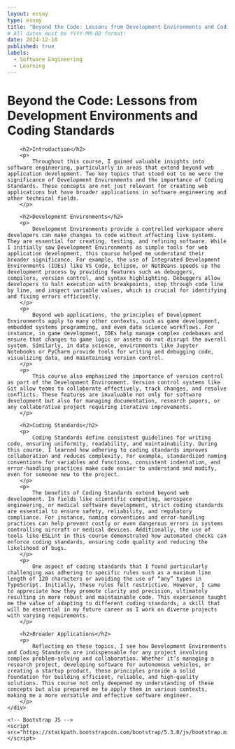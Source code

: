 ```yaml
---
layout: essay
type: essay
title: "Beyond the Code: Lessons from Development Environments and Coding Standards"
# All dates must be YYYY-MM-DD format!
date: 2024-12-18
published: true
labels:
  - Software Engineering
  - Learning
---
```


<html lang="en">
<head>
    <meta charset="UTF-8">
    <meta name="viewport" content="width=device-width, initial-scale=1.0">
    <title>Beyond the Code: Lessons from Development Environments and Coding Standards</title>
    <!-- Bootstrap CSS -->
    <link href="https://stackpath.bootstrapcdn.com/bootstrap/5.3.0/css/bootstrap.min.css" rel="stylesheet">
</head>
<body>
    <div class="container mt-4">
        <h1>Beyond the Code: Lessons from Development Environments and Coding Standards</h1>

        <h2>Introduction</h2>
        <p>
            Throughout this course, I gained valuable insights into software engineering, particularly in areas that extend beyond web application development. Two key topics that stood out to me were the significance of Development Environments and the importance of Coding Standards. These concepts are not just relevant for creating web applications but have broader applications in software engineering and other technical fields.
        </p>

        <h2>Development Environments</h2>
        <p>
            Development Environments provide a controlled workspace where developers can make changes to code without affecting live systems. They are essential for creating, testing, and refining software. While I initially saw Development Environments as simple tools for web application development, this course helped me understand their broader significance. For example, the use of Integrated Development Environments (IDEs) like VS Code, Eclipse, or NetBeans speeds up the development process by providing features such as debuggers, compilers, version control, and syntax highlighting. Debuggers allow developers to halt execution with breakpoints, step through code line by line, and inspect variable values, which is crucial for identifying and fixing errors efficiently.
        </p>
        <p>
            Beyond web applications, the principles of Development Environments apply to many other contexts, such as game development, embedded systems programming, and even data science workflows. For instance, in game development, IDEs help manage complex codebases and ensure that changes to game logic or assets do not disrupt the overall system. Similarly, in data science, environments like Jupyter Notebooks or PyCharm provide tools for writing and debugging code, visualizing data, and maintaining version control.
        </p>
        <p>
            This course also emphasized the importance of version control as part of the Development Environment. Version control systems like Git allow teams to collaborate effectively, track changes, and resolve conflicts. These features are invaluable not only for software development but also for managing documentation, research papers, or any collaborative project requiring iterative improvements.
        </p>

        <h2>Coding Standards</h2>
        <p>
            Coding Standards define consistent guidelines for writing code, ensuring uniformity, readability, and maintainability. During this course, I learned how adhering to coding standards improves collaboration and reduces complexity. For example, standardized naming conventions for variables and functions, consistent indentation, and error-handling practices make code easier to understand and modify, even for someone new to the project.
        </p>
        <p>
            The benefits of Coding Standards extend beyond web development. In fields like scientific computing, aerospace engineering, or medical software development, strict coding standards are essential to ensure safety, reliability, and regulatory compliance. For instance, naming conventions and error-handling practices can help prevent costly or even dangerous errors in systems controlling aircraft or medical devices. Additionally, the use of tools like ESLint in this course demonstrated how automated checks can enforce coding standards, ensuring code quality and reducing the likelihood of bugs.
        </p>
        <p>
            One aspect of coding standards that I found particularly challenging was adhering to specific rules such as a maximum line length of 120 characters or avoiding the use of “any” types in TypeScript. Initially, these rules felt restrictive. However, I came to appreciate how they promote clarity and precision, ultimately resulting in more robust and maintainable code. This experience taught me the value of adapting to different coding standards, a skill that will be essential in my future career as I work on diverse projects with varying requirements.
        </p>

        <h2>Broader Applications</h2>
        <p>
            Reflecting on these topics, I see how Development Environments and Coding Standards are indispensable for any project involving complex problem-solving and collaboration. Whether it’s managing a research project, developing software for autonomous vehicles, or creating a startup product, these principles provide a solid foundation for building efficient, reliable, and high-quality solutions. This course not only deepened my understanding of these concepts but also prepared me to apply them in various contexts, making me a more versatile and effective software engineer.
        </p>
    </div>

    <!-- Bootstrap JS -->
    <script src="https://stackpath.bootstrapcdn.com/bootstrap/5.3.0/js/bootstrap.min.js"></script>
</body>
</html>
